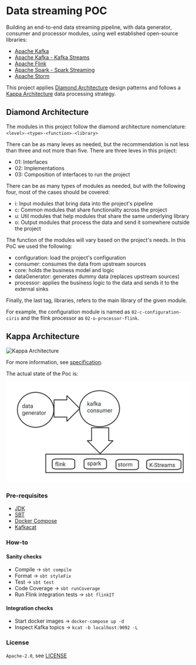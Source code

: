 # Data streaming POC

Building an end-to-end data streaming pipeline, with data generator, consumer and processor modules, using well 
established open-source libraries:
* [Apache Kafka](https://kafka.apache.org/)
* [Apache Kafka - Kafka Streams](https://kafka.apache.org/documentation/streams/)
* [Apache Flink](https://flink.apache.org/)
* [Apache Spark - Spark Streaming](https://spark.apache.org/docs/latest/streaming-programming-guide.html)
* [Apache Storm](https://storm.apache.org/)

This project applies [Diamond Architecture](https://en.wikipedia.org/wiki/Hexagonal_architecture_(software)) design 
patterns and follows a [Kappa Architecture](https://www.newsletter.swirlai.com/p/sai-13-lambda-vs-kappa-architecture) 
data processing strategy.

## Diamond Architecture

The modules in this project follow the diamond architecture nomenclature: `<level>-<type>-<function>-<library>`

There can be as many leves as needed, but the recommendation is not less than three and not more than five. There are 
three leves in this project:
* 01: Interfaces
* 02: Implementations
* 03: Composition of interfaces to run the project

There can be as many types of modules as needed, but with the following four, most of the cases should be covered:
* i: Input modules that bring data into the project's pipeline
* c: Common modules that share functionality across the project
* u: Util modules that help modules that share the same underlying library
* o: Output modules that process the data and send it somewhere outside the project

The function of the modules will vary based on the project's needs. In this PoC we used the following:
* configuration: load the project's configuration 
* consumer: consumes the data from upstream sources
* core: holds the business model and logic
* dataGenerator: generates dummy data (replaces upstream sources)
* processor: applies the business logic to the data and sends it to the external sinks

Finally, the last tag, libraries, refers to the main library of the given module.

For example, the configuration module is named as `02-c-configuration-ciris` and the flink processor as
`02-o-processor-flink`.

## Kappa Architecture

![Kappa Architecture](https://substack-post-media.s3.amazonaws.com/public/images/d544524c-15ec-4bb1-b2ce-d28f390f0dd7_4793x5911.png)

For more information, see [specification](https://docs.google.com/document/d/1f6vxfJrBA8dylbEGMHsJIcjHEztaYu5BHjoTB-XHvw8).

The actual state of the Poc is: 

![PoC Architecture](project/doc/Diagram.png)


### Pre-requisites

* [JDK](https://openjdk.org/projects/jdk/20/)
* [SBT](https://www.scala-sbt.org/download.html)
* [Docker Compose](https://docs.docker.com/compose/install/linux/)
* [Kafkacat](https://formulae.brew.sh/formula/kcat)

### How-to

#### Sanity checks

* Compile -> `sbt compile`
* Format -> `sbt styleFix`
* Test -> `sbt test`
* Code Coverage -> `sbt runCoverage`
* Run Flink integration tests -> `sbt flinkIT`

#### Integration checks

* Start docker images -> `docker-compose up -d`
* Inspect Kafka topics -> `kcat -b localhost:9092 -L`

### License

`Apache-2.0`, see [LICENSE](LICENSE.md)
